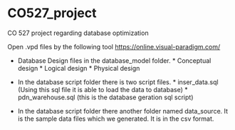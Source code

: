 # CO527_project
CO 527 project regarding database optimization

Open .vpd files by the following tool
https://online.visual-paradigm.com/

* Database Design files in the  database_model folder.
      * Conceptual design
      * Logical design
      * Physical design
      
* In the database script folder there is two script files.
      * inser_data.sql (Using this sql file it is able to load the data to database)
      * pdn_warehouse.sql (this is the database geration sql script)

* In the database script folder there another folder named data_source. It is the  sample data files which we generated. It is in the csv format. 
